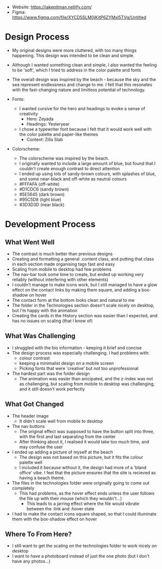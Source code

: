 - Website: https://jakepitman.netlify.com/
- Figma: https://www.figma.com/file/XYCD5SLM0jKitP6ZYMxI5TVg/Untitled
# Design Process
- My original designs were more cluttered, with too many things happening. This design was intended to be clean and simple.
- Although I wanted something clean and simple, I also wanted the feeling to be 'soft', which I tried to address in the color palette and fonts
- The overall design was inspired by the beach - because the sky and the sea represent endlessness and change to me. I felt that this resonates with the fast-changing nature and limitless potential of technology.

- Fonts:
    - I wanted cursive for the hero and headings to evoke a sense of creativity
        - Hero: Zeyada
        - Headings: Yesteryear
    - I chose a typewriter font because I felt that it would work well with the color palette and paper-like themes
        - Content: Zilla Slab
- Colorscheme: 
    - The colorscheme was inspired by the beach.
    - I originally wanted to include a large amount of blue, but found that I couldn't create enough contrast to direct attention
    - I ended up using lots of sandy-brown colours, with splashes of blue, and some near-black and off-white as neutral colours
    - #FFFAFA (off-white)
    - #D1CDC6 (sandy brown)
    - #5E5645 (dark brown)
    - #95C5D8 (light blue)
    - #3D3D3D (near black)

# Development Process
## What Went Well
- The contrast is much better than previous designs
- Creating and formatting a general .content class, and putting that class in each section made organising tags fast and easy
- Scaling from mobile to desktop had few problems
- The nav-bar took some time to create, but ended up working very reliably (without interfering with other elements)
- I couldn't manage to make icons work, but I still managed to have a glow effect on the contact links by making them square, and adding a box-shadow on hover
- The contact form at the bottom looks clean and natural to me
- The folder in the Technologies section doesn't scale nicely on desktop, but I'm happy with the animation
- Creating the cards in the History section was easier than I expected, and has no issues on scaling (that I know of)

## What Was Challenging 
- I struggled with the bio information - keeping it brief and concise
- The design process was especially challenging. I had problems with:
    - colour contrast
    - keeping a minimalist design on a mobile screen
    - Picking fonts that were 'creative' but not too unprofessional
- The hardest part was the folder design 
    - The animation was easier than anicipated, and the z-index was not as challenging, but scaling from mobile to desktop was challenging, and it still doesn't work perfectly

## What Got Changed
- The header image
    - It didn't scale well from mobile to desktop
- The nav buttons
    - The original effect was supposed to have the button split into three, with the first and last separating from the center
    - After thinking about it, I realised it would take too much time, and may confuse the user
- I ended up adding a picture of myself at the beach
    - The design was not based on this picture, but it fits the colour palette well
    - I included it because without it, the design had more of a 'bland office' vibe. I feel that the picture ensures that the site is recieved as having a beach theme.
- The files in the technologies folder were originally going to come out completely
    - This had problems, as the hover effect ends unless the user follows the file up with their mouse (which they wouldn't...) 
        - This leads to a jarring effect where the file would vibrate between the :link and :hover state
- I had to make the contact icons square shaped, so that I could illuminate them with the box-shadow effect on hover

## Where To From Here?
- I still want to get the scaling on the technologies folder to work nicely on desktop
- I want to have a photoboard instead of just the one photo (but I don't have any photos...)
